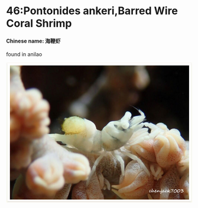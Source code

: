 # 46:Pontonides ankeri,Barred Wire Coral Shrimp

#### Chinese name: 海鞭虾

found in anilao

![](../../.gitbook/assets/pontonides-ankeri.jpg)

